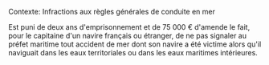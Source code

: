 Contexte: Infractions aux règles générales de conduite en mer

Est puni de deux ans d'emprisonnement et de 75 000 € d'amende le fait, pour le capitaine d'un navire français ou étranger, de ne pas signaler au préfet maritime tout accident de mer dont son navire a été victime alors qu'il naviguait dans les eaux territoriales ou dans les eaux maritimes intérieures.